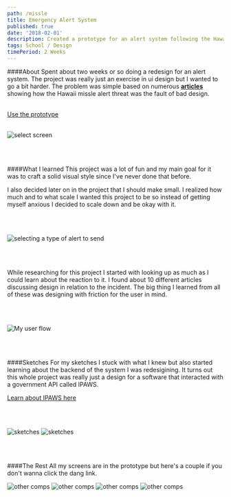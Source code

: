 ```yaml
---
path: /missle
title: Emergency Alert System
published: true
date: '2018-02-01'
description: Created a prototype for an alert system following the Hawaii false alarm
tags: School / Design
timePeriod: 2 Weeks
---
```


####About
Spent about two weeks or so doing a redesign for an alert system. The project was really just an exercise in ui design but I wanted to go a bit harder. The problem was simple based on numerous [__articles__](https://qz.com/1179937/hawaii-missile-alert-blame-terrible-interface-design-for-the-hawaii-debacle/)  showing how the Hawaii missle alert threat was the fault of bad design.

<br/>
<a class="faux-link" target="_blank" href="https://www.jacobdfrank.com/assets/misslePrototype/index.html#/screens">Use the prototype</a>

<br/>
<br/>

![select screen](https://www.jacobdfrank.com/images/missle/selectScreen.png)

<br/>
<br/>

####What I learned
This project was a lot of fun and my main goal for it was to craft a solid visual style since I've never done that before.

I also decided later on in the project that I should make small. I realized how much and to what scale I wanted this project to be so instead of getting myself anxious I decided to scale down and be okay with it.

<br/>
<br/>

![selecting a type of alert to send](https://www.jacobdfrank.com/images/missle/redSelect.png)

<br/>
<br/>

While researching for this project I started with looking up as much as I could learn about the reaction to it. I found about 10 different articles discussing design in relation to the incident. The big thing I learned from all of these was designing with friction for the user in mind.

<br/>
<br/>


![My user flow](https://www.jacobdfrank.com/images/missle/flow-p1v2.png)

<br/>
<br/>

####Sketches
For my sketches I stuck with what I knew but also started learning about the backend of the system I was redesigining. It turns out this whole project was really just a design for a software that interacted with a government API called IPAWS.

<a class="faux-link" href="https://www.fema.gov/media-library-data/1463674830481-16ed0020684ba8cd263ba88f54a48c95/TemplateEmergencyCommPlans_IPAWS-508_05192016.pdf">Learn about IPAWS here</a>

<br/>
<br/>

![sketches](https://www.jacobdfrank.com/images/missle/SketchesV1-5.JPG)
![sketches](https://www.jacobdfrank.com/images/missle/SketchesV1-1.JPG)

<br/>
<br/>

####The Rest
All my screens are in the prototype but here's a couple if you don't wanna click the dang link.

![other comps](https://www.jacobdfrank.com/images/missle/map.png)
![other comps](https://www.jacobdfrank.com/images/missle/false.png)
![other comps](https://www.jacobdfrank.com/images/missle/false2.png)
![other comps](https://www.jacobdfrank.com/images/missle/end.png)
